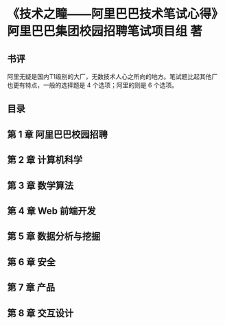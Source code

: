 # 《技术之瞳——阿里巴巴技术笔试心得》 阿里巴巴集团校园招聘笔试项目组 著
## 书评
阿里无疑是国内T1级别的大厂，无数技术人心之所向的地方。笔试题比起其他厂也更有特点，一般的选择题是 4 个选项；阿里的则是 6 个选项。

## 目录

## 第 1 章 阿里巴巴校园招聘
## 第 2 章 计算机科学
## 第 3 章 数学算法
## 第 4 章 Web 前端开发
## 第 5 章 数据分析与挖掘
## 第 6 章 安全
## 第 7 章 产品
## 第 8 章 交互设计